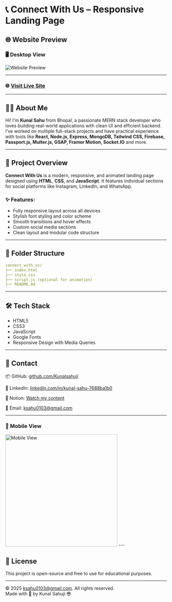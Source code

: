 # 📞 Connect With Us – Responsive Landing Page

## 🌐 Website Preview

### 🖥️ Desktop View  
![Website Preview](https://i.ibb.co/nN0XBSxF/desktop.png)

---

### 🌐 [Visit Live Site](https://kunalsahuji.github.io/connect_with_us/)

---

## 🧑‍💻 About Me

Hi! I'm **Kunal Sahu** from Bhopal, a passionate MERN stack developer who loves building real-world applications with clean UI and efficient backend. I’ve worked on multiple full-stack projects and have practical experience with tools like **React, Node.js, Express, MongoDB, Tailwind CSS, Firebase, Passport.js, Multer.js, GSAP, Framer Motion, Socket.IO** and more.

---

## 🚀 Project Overview

**Connect With Us** is a modern, responsive, and animated landing page designed using **HTML**, **CSS**, and **JavaScript**. It features individual sections for social platforms like Instagram, LinkedIn, and WhatsApp.

### ✨ Features:
- Fully responsive layout across all devices
- Stylish font styling and color scheme
- Smooth transitions and hover effects
- Custom social media sections
- Clean layout and modular code structure

---

## 📁 Folder Structure
```yaml
connect_with_us/
├── index.html
├── style.css
├── script.js (optional for animation)
├── README.md
```

---

## 🛠️ Tech Stack

- HTML5
- CSS3
- JavaScript 
- Google Fonts
- Responsive Design with Media Queries

---

## 📇 Contact

📦 GitHub: [github.com/Kunalsahuji](https://github.com/Kunalsahuji)

🔗 LinkedIn: [linkedin.com/in/kunal-sahu-7688ba1b0](https://www.linkedin.com/in/kunal-sahu-7688ba1b0)

📌 Notion: [Watch my content](https://www.notion.so/1dff7c6ce1bb803787fbddd34e422ab4?v=1e0f7c6ce1bb8052b14c000cb57448ee&pvs=4)

📧 Email: [ksahu0103@gmail.com](mailto:ksahu0103@gmail.com)

---

### 📱 Mobile View  

<img src="https://i.ibb.co/fd4b7jhZ/mobile.png" alt="Mobile View" width="350">
---

## 📝 License

This project is open-source and free to use for educational purposes.

---

© 2025 [ksahu0103@gmail.com](mailto:ksahu0103@gmail.com). All rights reserved.  
Made with 💖 by Kunal Sahuji 😎
